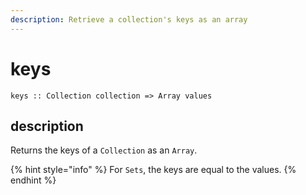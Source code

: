 ```yaml
---
description: Retrieve a collection's keys as an array
---
```


# keys

`keys :: Collection collection => Array values`

## description

Returns the keys of a `Collection` as an `Array`.

{% hint style="info" %}
For `Sets`, the keys are equal to the values.
{% endhint %}

